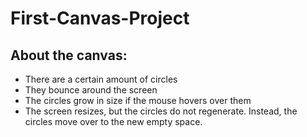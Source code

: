 # First-Canvas-Project

## About the canvas:
* There are a certain amount of circles
* They bounce around the screen
* The circles grow in size if the mouse hovers over them
* The screen resizes, but the circles do not regenerate. Instead, the circles move over to the new empty space.
